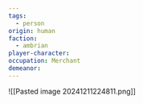 ```yaml
---
tags:
  - person
origin: human
faction:
  - ambrian
player-character: 
occupation: Merchant
demeanor:
---
```

![[Pasted image 20241211224811.png]]
